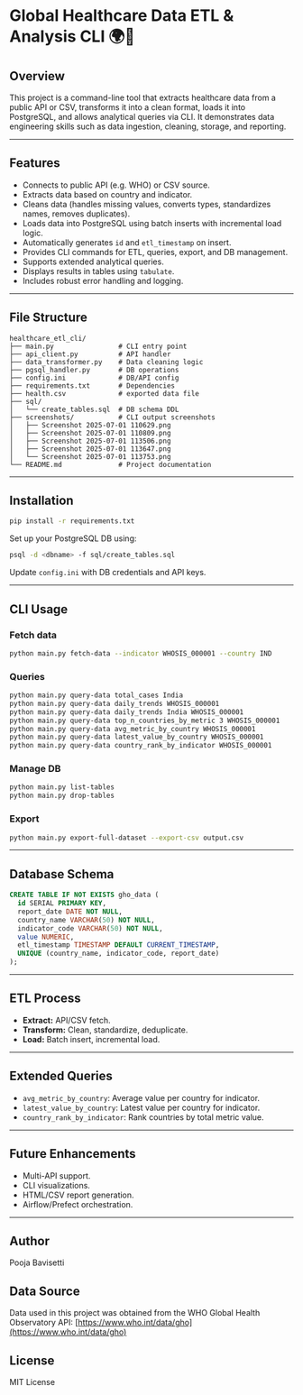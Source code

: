 # Global Healthcare Data ETL & Analysis CLI 🌍💉

## Overview

This project is a command-line tool that extracts healthcare data from a public API or CSV, transforms it into a clean format, loads it into PostgreSQL, and allows analytical queries via CLI. It demonstrates data engineering skills such as data ingestion, cleaning, storage, and reporting.

---

## Features

* Connects to public API (e.g. WHO) or CSV source.
* Extracts data based on country and indicator.
* Cleans data (handles missing values, converts types, standardizes names, removes duplicates).
* Loads data into PostgreSQL using batch inserts with incremental load logic.
* Automatically generates `id` and `etl_timestamp` on insert.
* Provides CLI commands for ETL, queries, export, and DB management.
* Supports extended analytical queries.
* Displays results in tables using `tabulate`.
* Includes robust error handling and logging.

---

## File Structure

```
healthcare_etl_cli/
├── main.py                # CLI entry point
├── api_client.py          # API handler
├── data_transformer.py    # Data cleaning logic
├── pgsql_handler.py       # DB operations
├── config.ini             # DB/API config
├── requirements.txt       # Dependencies
├── health.csv             # exported data file
├── sql/
│   └── create_tables.sql  # DB schema DDL
├── screenshots/           # CLI output screenshots
│   ├── Screenshot 2025-07-01 110629.png
│   ├── Screenshot 2025-07-01 110809.png
│   ├── Screenshot 2025-07-01 113506.png
│   ├── Screenshot 2025-07-01 113647.png
│   └── Screenshot 2025-07-01 113753.png
└── README.md              # Project documentation
```

---

## Installation

```bash
pip install -r requirements.txt
```

Set up your PostgreSQL DB using:

```bash
psql -d <dbname> -f sql/create_tables.sql
```

Update `config.ini` with DB credentials and API keys.

---

## CLI Usage

### Fetch data

```bash
python main.py fetch-data --indicator WHOSIS_000001 --country IND
```

### Queries

```bash
python main.py query-data total_cases India
python main.py query-data daily_trends WHOSIS_000001
python main.py query-data daily_trends India WHOSIS_000001
python main.py query-data top_n_countries_by_metric 3 WHOSIS_000001
python main.py query-data avg_metric_by_country WHOSIS_000001
python main.py query-data latest_value_by_country WHOSIS_000001
python main.py query-data country_rank_by_indicator WHOSIS_000001
```

### Manage DB

```bash
python main.py list-tables
python main.py drop-tables
```

### Export

```bash
python main.py export-full-dataset --export-csv output.csv
```

---

## Database Schema

```sql
CREATE TABLE IF NOT EXISTS gho_data (
  id SERIAL PRIMARY KEY,
  report_date DATE NOT NULL,
  country_name VARCHAR(50) NOT NULL,
  indicator_code VARCHAR(50) NOT NULL,
  value NUMERIC,
  etl_timestamp TIMESTAMP DEFAULT CURRENT_TIMESTAMP,
  UNIQUE (country_name, indicator_code, report_date)
);
```

---

## ETL Process

* **Extract:** API/CSV fetch.
* **Transform:** Clean, standardize, deduplicate.
* **Load:** Batch insert, incremental load.

---

## Extended Queries

* `avg_metric_by_country`: Average value per country for indicator.
* `latest_value_by_country`: Latest value per country for indicator.
* `country_rank_by_indicator`: Rank countries by total metric value.

---

## Future Enhancements

* Multi-API support.
* CLI visualizations.
* HTML/CSV report generation.
* Airflow/Prefect orchestration.

---

## Author

Pooja Bavisetti 

## Data Source

Data used in this project was obtained from the WHO Global Health Observatory API: [https://www.who.int/data/gho](https://www.who.int/data/gho)

## License

MIT License
